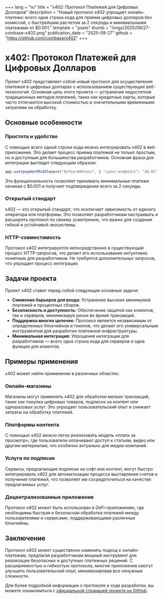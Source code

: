 +++
lang = "ru"
title = "x402: Протокол Платежей для Цифровых Долларов"
description = "Новый протокол x402 упрощает онлайн-платежи: всего одна строка кода для приема цифровых долларов без комиссий, с быстрейшим расчетом за 2 секунды и минимальными платежами от $0.001."
template = "posts"
thumb = "/imgs/2025/09/27-coinbase-x402.png"
publication_date = "2025-09-27"
github = "https://github.com/coinbase/x402"
+++

# x402: Протокол Платежей для Цифровых Долларов

Проект x402 представляет собой новый протокол для осуществления платежей в цифровых долларах с использованием существующих веб-технологий. Основная цель этого проекта — устранение недостатков традиционных методов платежей, таких как кредитные карты, которые часто отличаются высокой стоимостью и значительными временными затратами на обработку.

## Основные особенности

### Простота и удобство

С помощью всего одной строки кода можно интегрировать x402 в веб-приложение. Это делает процесс приема платежей не только простым, но и доступным для большинства разработчиков. Основная фраза для интеграции выглядит следующим образом:

```javascript
app.use(paymentMiddleware("0xYourAddress", { "/your-endpoint": "$0.01" }));
```

Эта функциональность позволяет принимать минимальные платежи начиная с $0.001 и получает подтверждение всего за 2 секунды.

### Открытый стандарт

x402 — это открытый стандарт, что исключает зависимость от единого оператора или платформы. Это позволяет разработчикам настраивать и расширять протокол по своему усмотрению, что важно для создания гибкой и устойчивой экосистемы.

### HTTP-совместимость

Протокол x402 интегрируется непосредственно в существующий процесс HTTP-запросов, что делает его использование интуитивно понятным для разработчиков. Не требуется дополнительных запросов, что упрощает процесс интеграции.

## Задачи проекта

Проект x402 ставит перед собой следующие основные задачи:

- **Снижение барьеров для входа:** Устранение высоких минимумов платежей и процентных сборов.
- **Безопасность и доступность:** Обеспечение защитой как клиентов, так и серверов, минимизируя риски во время транзакций.
- **Поддержка многих цепочек:** Протокол является независимым от определенных блокчейнов и токенов, что делает его универсальным инструментом для разработки платежной инфраструктуры.
- **Минимальная интеграция:** Упрощение интеграции для разработчиков — всего одна строка кода для серверов и одна функция для клиентов.

## Примеры применения

x402 может найти применение в различных областях:

### Онлайн-магазины

Магазины могут применять x402 для обработки мелких транзакций, таких как покупка цифровых товаров, подписок на контент или одноразовых услуг. Это упрощает пользовательский опыт и снижает затраты на обработку платежей.

### Платформы контента

С помощью x402 можно легко реализовать модель «плати за просмотр», где пользователи оплачивают доступ к статьям, видео или другим материалам, что особенно актуально для медиа-компаний.

### Услуги по подписке

Сервисы, предлагающие подписки на софт или контент, могут быстро интегрировать x402 для автоматизации процесса выставления счетов и получения платежей, что позволяет им сосредоточиться на качестве предлагаемых услуг.

### Децентрализованные приложения

Протокол x402 может быть использован в DeFi-приложениях, где необходимы быстрая и безопасная обработка платежей между пользователями и сервисами, поддерживающими различные блокчейны.

## Заключение

Протокол x402 может существенно изменить подход к онлайн-платежам, предлагая разработчикам мощный инструмент для реализации безопасных и доступных платежных решений. С расширяемостью и гибкостью протокола, многие приложения смогут улучшить пользовательский опыт, минимизировав все ненужные сложности. 

Для более подробной информации о протоколе и ходе разработки, вы можете ознакомиться с [официальной страницей проекта на GitHub](https://github.com/coinbase/x402).